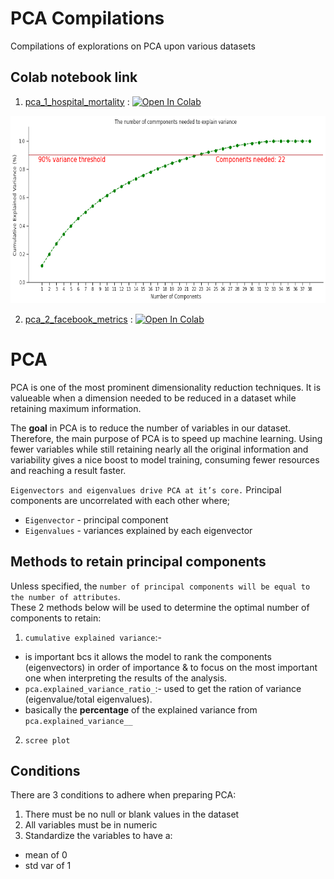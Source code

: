 # PCA Compilations
Compilations of explorations on PCA upon various datasets

## Colab notebook link
1. [pca_1_hospital_mortality](https://github.com/ArdaniahJ/Principal_Component_Analysis_Compilations/blob/main/PCA1/pca_1_hospital_mortality.py) : [![Open In Colab](https://colab.research.google.com/assets/colab-badge.svg)](https://colab.research.google.com/drive/1kUwcos7tRANvbmzoun0mjf0FKv-l5rKc?usp=sharing)


<p align="center">
  <img src="https://github.com/ArdaniahJ/Principal_Component_Analysis_Compilations/blob/main/PCA.png" width="700px" height="300px" />
</p>


2. [pca_2_facebook_metrics](https://github.com/ArdaniahJ/Principal_Component_Analysis_Compilations/blob/main/PCA2/pca_2_facebook_metrics.py) : [![Open In Colab](https://colab.research.google.com/assets/colab-badge.svg)](https://colab.research.google.com/drive/1WD8lqCOQign0a7oNI7-HvyD61BI6nMxj?usp=sharing)


# PCA
PCA is one of the most prominent dimensionality reduction techniques. It is valueable when a dimension needed to be reduced in a dataset while retaining maximum information. 

The __goal__ in PCA is to reduce the number of variables in our dataset. Therefore, the main purpose of PCA is to speed up machine learning. Using fewer variables while still retaining nearly all the original information and variability gives a nice boost to model training, consuming fewer resources and reaching a result faster.

`Eigenvectors and eigenvalues drive PCA at it’s core.` Principal components are uncorrelated with each other where;
+ `Eigenvector` - principal component
+ `Eigenvalues` - variances explained by each eigenvector


## Methods to retain principal components
Unless specified, the `number of principal components will be equal to the number of attributes`.<br> 
These 2 methods below will be used to determine the optimal number of components to retain:
1. `cumulative explained variance`:-
  + is important bcs it allows the model to rank the components (eigenvectors) in order of importance & to focus on the most important one when interpreting the results of the analysis.
  + `pca.explained_variance_ratio_`:- used to get the ration of variance (eigenvalue/total eigenvalues).
  + basically the __percentage__ of the explained variance from `pca.explained_variance__`
2. `scree plot`


## Conditions
There are 3 conditions to adhere when preparing PCA:
1. There must be no null or blank values in the dataset
2. All variables must be in numeric
3. Standardize the variables to have a:
  + mean of 0
  + std var of 1
 
